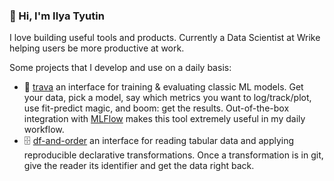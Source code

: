 ### 🖖 Hi, I'm Ilya Tyutin

I love building useful tools and products. Currently a Data Scientist at Wrike helping users be more productive at work. 

Some projects that I develop and use on a daily basis:

- 🌿 [trava](https://github.com/ityutin/trava) an interface for training & evaluating classic ML models. Get your data, pick a model, say which metrics you want to log/track/plot, use fit-predict magic, and boom: get the results. Out-of-the-box integration with [MLFlow](http://mlflow.org) makes this tool extremely useful in my daily workflow.
- 🗄️ [df-and-order](https://github.com/ityutin/df-and-order) an interface for reading tabular data and applying reproducible declarative transformations. Once a transformation is in git, give the reader its identifier and get the data right back.
